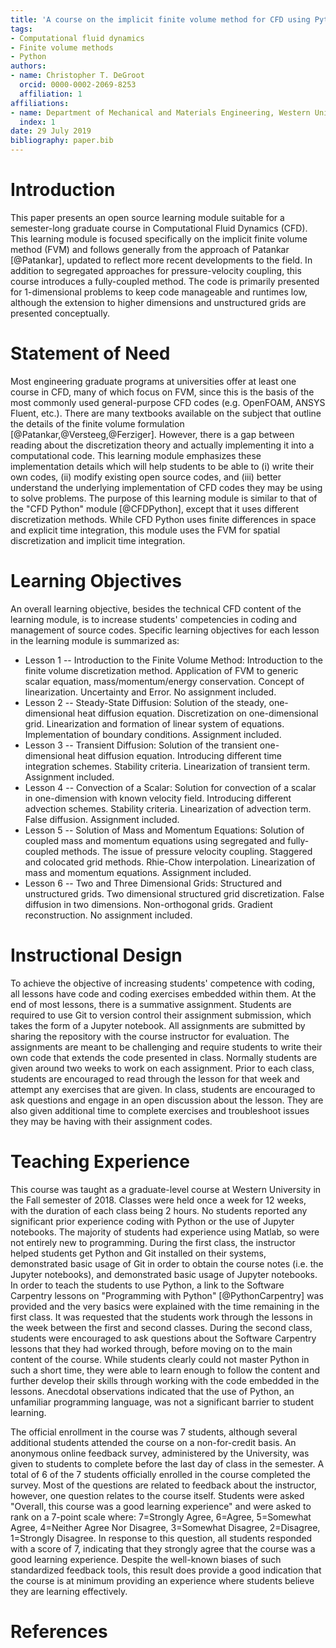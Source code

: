 ```yaml
---
title: 'A course on the implicit finite volume method for CFD using Python'
tags:
- Computational fluid dynamics
- Finite volume methods
- Python
authors:
- name: Christopher T. DeGroot
  orcid: 0000-0002-2069-8253
  affiliation: 1
affiliations:
- name: Department of Mechanical and Materials Engineering, Western University, London, Ontario, Canada
  index: 1
date: 29 July 2019
bibliography: paper.bib
---
```


# Introduction

This paper presents an open source learning module suitable for a semester-long graduate course in Computational Fluid Dynamics (CFD). This learning module is focused specifically on the implicit finite volume method (FVM) and follows generally from the approach of Patankar [@Patankar], updated to reflect more recent developments to the field. In addition to segregated approaches for pressure-velocity coupling, this course introduces a fully-coupled method. The code is primarily presented for 1-dimensional problems to keep code manageable and runtimes low, although the extension to higher dimensions and unstructured grids are presented conceptually.

# Statement of Need

Most engineering graduate programs at universities offer at least one course in CFD, many of which focus on FVM, since this is the basis of the most commonly used general-purpose CFD codes (e.g. OpenFOAM, ANSYS Fluent, etc.). There are many textbooks available on the subject that outline the details of the finite volume formulation [@Patankar,@Versteeg,@Ferziger]. However, there is a gap between reading about the discretization theory and actually implementing it into a computational code. This learning module emphasizes these implementation details which will help students to be able to (i) write their own codes, (ii) modify existing open source codes, and (iii) better understand the underlying implementation of CFD codes they may be using to solve problems. The purpose of this learning module is similar to that of the "CFD Python" module [@CFDPython], except that it uses different discretization methods. While CFD Python uses finite differences in space and explicit time integration, this module uses the FVM for spatial discretization and implicit time integration.

# Learning Objectives

An overall learning objective, besides the technical CFD content of the learning module, is to increase students' competencies in coding and management of source codes. Specific learning objectives for each lesson in the learning module is summarized as:

- Lesson 1 -- Introduction to the Finite Volume Method: Introduction to the finite volume discretization method. Application of FVM to generic scalar equation, mass/momentum/energy conservation. Concept of linearization. Uncertainty and Error. No assignment included.
- Lesson 2 -- Steady-State Diffusion: Solution of the steady, one-dimensional heat diffusion equation. Discretization on one-dimensional grid. Linearization and formation of linear system of equations. Implementation of boundary conditions. Assignment included.
- Lesson 3 -- Transient Diffusion: Solution of the transient one-dimensional heat diffusion equation. Introducing different time integration schemes. Stability criteria. Linearization of transient term. Assignment included.
- Lesson 4 -- Convection of a Scalar: Solution for convection of a scalar in one-dimension with known velocity field. Introducing different advection schemes. Stability criteria. Linearization of advection term. False diffusion. Assignment included.
- Lesson 5 -- Solution of Mass and Momentum Equations: Solution of coupled mass and momentum equations using segregated and fully-coupled methods. The issue of pressure velocity coupling. Staggered and colocated grid methods. Rhie-Chow interpolation. Linearization of mass and momentum equations. Assignment included.
- Lesson 6 -- Two and Three Dimensional Grids: Structured and unstructured grids. Two dimensional structured grid discretization. False diffusion in two dimensions. Non-orthogonal grids. Gradient reconstruction. No assignment included.

# Instructional Design

To achieve the objective of increasing students' competence with coding, all lessons have code and coding exercises embedded within them. At the end of most lessons, there is a summative assignment. Students are required to use Git to version control their assignment submission, which takes the form of a Jupyter notebook. All assignments are submitted by sharing the repository with the course instructor for evaluation. The assignments are meant to be challenging and require students to write their own code that extends the code presented in class. Normally students are given around two weeks to work on each assignment. Prior to each class, students are encouraged to read through the lesson for that week and attempt any exercises that are given. In class, students are encouraged to ask questions and engage in an open discussion about the lesson. They are also given additional time to complete exercises and troubleshoot issues they may be having with their assignment codes.

# Teaching Experience

This course was taught as a graduate-level course at Western University in the Fall semester of 2018. Classes were held once a week for 12 weeks, with the duration of each class being 2 hours. No students reported any significant prior experience coding with Python or the use of Jupyter notebooks. The majority of students had experience using Matlab, so were not entirely new to programming. During the first class, the instructor helped students get Python and Git installed on their systems, demonstrated basic usage of Git in order to obtain the course notes (i.e. the Jupyter notebooks), and demonstrated basic usage of Jupyter notebooks. In order to teach the students to use Python, a link to the Software Carpentry lessons on "Programming with Python" [@PythonCarpentry] was provided and the very basics were explained with the time remaining in the first class. It was requested that the students work through the lessons in the week between the first and second classes. During the second class, students were encouraged to ask questions about the Software Carpentry lessons that they had worked through, before moving on to the main content of the course. While students clearly could not master Python in such a short time, they were able to learn enough to follow the content and further develop their skills through working with the code embedded in the lessons. Anecdotal observations indicated that the use of Python, an unfamiliar programming language, was not a significant barrier to student learning.

The official enrollment in the course was 7 students, although several additional students attended the course on a non-for-credit basis. An anonymous online feedback survey, administered by the University, was given to students to complete before the last day of class in the semester. A total of 6 of the 7 students officially enrolled in the course completed the survey. Most of the questions are related to feedback about the instructor, however, one question relates to the course itself. Students were asked "Overall, this course was a good learning experience" and were asked to rank on a 7-point scale where: 7=Strongly Agree, 6=Agree, 5=Somewhat Agree, 4=Neither Agree Nor Disagree, 3=Somewhat Disagree, 2=Disagree, 1=Strongly Disagree. In response to this question, all students responded with a score of 7, indicating that they strongly agree that the course was a good learning experience. Despite the well-known biases of such standardized feedback tools, this result does provide a good indication that the course is at minimum providing an experience where students believe they are learning effectively.

# References
